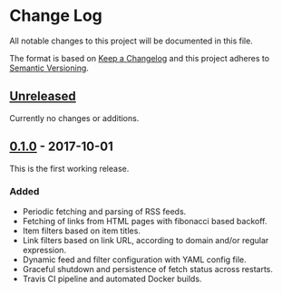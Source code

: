 # Change Log
All notable changes to this project will be documented in this file.

The format is based on [Keep a Changelog](http://keepachangelog.com/)
and this project adheres to [Semantic Versioning](http://semver.org/).

## [Unreleased]

Currently no changes or additions.

## [0.1.0] - 2017-10-01

This is the first working release.

### Added

- Periodic fetching and parsing of RSS feeds.
- Fetching of links from HTML pages with fibonacci based backoff.
- Item filters based on item titles.
- Link filters based on link URL, according to domain and/or regular expression.
- Dynamic feed and filter configuration with YAML config file.
- Graceful shutdown and persistence of fetch status across restarts.
- Travis CI pipeline and automated Docker builds.


[Unreleased]: https://github.com/martinplaner/felix/tree/develop
[0.1.0]: https://github.com/martinplaner/felix/releases/tag/v0.1.0
